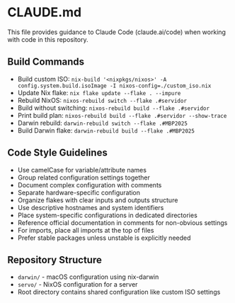 # CLAUDE.md

This file provides guidance to Claude Code (claude.ai/code) when working with code in this repository.

## Build Commands
- Build custom ISO: `nix-build '<nixpkgs/nixos>' -A config.system.build.isoImage -I nixos-config=./custom_iso.nix`
- Update Nix flake: `nix flake update --flake . --impure`
- Rebuild NixOS: `nixos-rebuild switch --flake .#servidor`
- Build without switching: `nixos-rebuild build --flake .#servidor`
- Print build plan: `nixos-rebuild build --flake .#servidor --show-trace`
- Darwin rebuild: `darwin-rebuild switch --flake .#MBP2025`
- Build Darwin flake: `darwin-rebuild build --flake .#MBP2025`

## Code Style Guidelines
- Use camelCase for variable/attribute names
- Group related configuration settings together
- Document complex configuration with comments
- Separate hardware-specific configuration
- Organize flakes with clear inputs and outputs structure
- Use descriptive hostnames and system identifiers
- Place system-specific configurations in dedicated directories
- Reference official documentation in comments for non-obvious settings
- For imports, place all imports at the top of files
- Prefer stable packages unless unstable is explicitly needed

## Repository Structure
- `darwin/` - macOS configuration using nix-darwin
- `servo/` - NixOS configuration for a server
- Root directory contains shared configuration like custom ISO settings